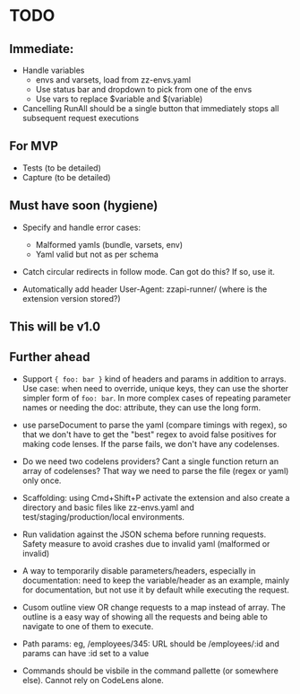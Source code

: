 # TODO

## Immediate:

  * Handle variables
    * envs and varsets, load from zz-envs.yaml
    * Use status bar and dropdown to pick from one of the envs
    * Use vars to replace $variable and $(variable)
  * Cancelling RunAll should be a single button that immediately stops all subsequent request executions

## For MVP

  * Tests (to be detailed)
  * Capture (to be detailed)

## Must have soon (hygiene)

* Specify and handle error cases:
  * Malformed yamls (bundle, varsets, env)
  * Yaml valid but not as per schema

* Catch circular redirects in follow mode. Can got do this? If so, use it.

* Automatically add header User-Agent: zzapi-runner/<version> (where is the extension version stored?)

## This will be v1.0

## Further ahead

* Support `{ foo: bar }` kind of headers and params in addition to arrays. Use case: when need to override, unique keys, they can use the shorter simpler form of `foo: bar`. In more complex cases of repeating parameter names or needing the doc: attribute, they can use the long form. 

* use parseDocument to parse the yaml (compare timings with regex), so that we don't have to get the "best" regex to avoid false positives for making code lenses. If the parse fails, we don't have any codelenses.

* Do we need two codelens providers? Cant a single function return an array of codelenses? That way we need to parse the file (regex or yaml) only once.

* Scaffolding: using Cmd+Shift+P activate the extension and also create a directory and basic files like zz-envs.yaml and test/staging/production/local environments.

* Run validation against the JSON schema before running requests. Safety measure to avoid crashes due to invalid yaml (malformed or invalid)

* A way to temporarily disable parameters/headers, especially in documentation: need to keep the variable/header as an example, mainly for documentation, but not use it by default while executing the request.

* Cusom outline view OR change requests to a map instead of array. The outline is a easy way of showing all the requests and being able to navigate to one of them to execute.

* Path params: eg, /employees/345: URL should be /employees/:id and params can have :id set to a value

* Commands should be visbile in the command pallette (or somewhere else). Cannot rely on CodeLens alone.
